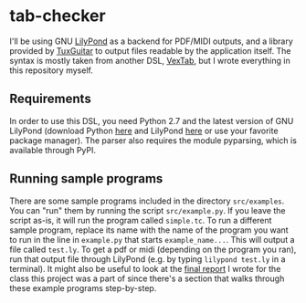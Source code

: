 # tab-checker
I'll be using GNU [LilyPond](lilypond.org) as a backend for PDF/MIDI outputs, and a library provided by [TuxGuitar](www.tuxguitar.com.ar) to output files readable by the application itself. The syntax is mostly taken from another DSL, [VexTab](http://www.vexflow.com/vextab/), but I wrote everything in this repository myself.

## Requirements
In order to use this DSL, you need Python 2.7 and the latest version of GNU LilyPond (download Python [here](https://www.python.ord/downloads/) and LilyPond [here](lilypond.org/website/download.html) or use your favorite package manager). The parser also requires the module pyparsing, which is available through PyPI. 

## Running sample programs
There are some sample programs included in the directory `src/examples`. You can "run" them by running the script `src/example.py`. If you leave the script as-is, it will run the program called `simple.tc`. To run a different sample program, replace its name with the name of the program you want to run in the line in `example.py` that starts `example_name...`. This will output a file called `test.ly`. To get a pdf or midi (depending on the program you ran), run that output file through
LilyPond (e.g. by typing `lilypond test.ly` in a terminal). It might also be useful to look at the [final report](https://github.com/Arc11295/project/blob/master/documents/final.md) I wrote for the class this project was a part of since there's a section that walks through these example programs step-by-step.
